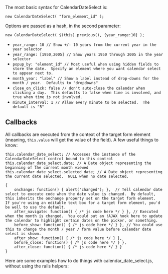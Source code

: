 The most basic syntax for CalendarDateSelect is:
```
new CalendarDateSelect( "form_element_id" );
```

Options are passed as a hash, in the second parameter:
```
new CalendarDateSelect( $(this).previous(), {year_range:10} );
```

  * `year_range: 10 // Show +/- 10 years from the current year in the year selector `
  * `year_range: [1950,2005] // Show years 1950 through 2005 in the year selector `
  * `popup_by: "element_id" // Most useful when using hidden fields to store the date.  Specify an element where you want calendar select to appear next to. `
  * `month_year: "label" // Show a label instead of drop-downs for the month / year.  Defaults to "dropdowns" `
  * `close_on_click: false // don't auto-close the calendar when clicking a day.  This defaults to false when time is involved, and true when time is not involved. `
  * `minute_interval: 1 // Allow every minute to be selected.  The default is "5" `

## Callbacks ##

All callbacks are executed from the context of the target form element (meaning, `this.value` will get the value of the field).  A few useful things to know:


```
this.calendar_date_select; // Accesses the instance of the CalendarDateSelect control bound to this control
this.calendar_date_select.date; // A Date object representing the beginning of the current month viewed
this.calendar_date_select.selected_date; // A Date object representing the current date selected.  NULL when no date selected.
	
{
	onchange: function() { alert('changed'); },  // Tell calendar date select to execute code when the date value is changed.  By default, this inherits the onchange property set on the target form element.  If you're using an editable text box for a target form element, you'd be well to use the default. 
	after_navigate: function() { /* js code here */ } }, // Executed when the month is changed.  You could put an !AJAX hook here to update the calendar to highlight certain dates on the picker, or something. 
	before_show: function() { /* js code here */ } }, // You could use this to change the month / year / form value before calendar date select is shown.
	after_show: function() { /* js code here */ } },
	before_close: function() { /* js code here */ } },
	after_close: function() { /* js code here */ } }
}
```


Here are some examples how to do things with calendar\_date\_select.js, without using the rails helpers: